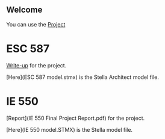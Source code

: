 ## Welcome

You can use the [Project](https://sanserguz.github.io/Projects/) 

# ESC 587

  [Write-up](ESC_587_Project.pdf) for the project.

  [Here](ESC 587 model.stmx) is the Stella Architect model file.

# IE 550

  [Report](IE 550 Final Project Report.pdf) for the project.

  [Here](IE 550 model.STMX) is the Stella model file.
